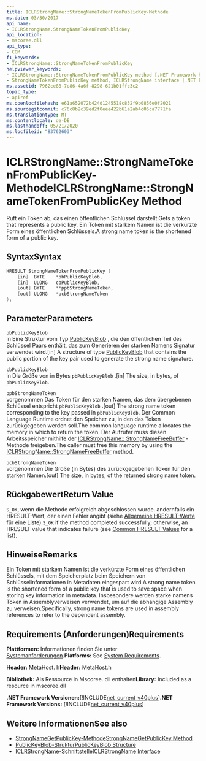 ```yaml
---
title: ICLRStrongName::StrongNameTokenFromPublicKey-Methode
ms.date: 03/30/2017
api_name:
- ICLRStrongName.StrongNameTokenFromPublicKey
api_location:
- mscoree.dll
api_type:
- COM
f1_keywords:
- ICLRStrongName::StrongNameTokenFromPublicKey
helpviewer_keywords:
- ICLRStrongName::StrongNameTokenFromPublicKey method [.NET Framework hosting]
- StrongNameTokenFromPublicKey method, ICLRStrongName interface [.NET Framework hosting]
ms.assetid: 7962ce88-7e86-4a6f-8298-621b01ffc3c2
topic_type:
- apiref
ms.openlocfilehash: e61a652072b424d1245518c832f9b0856e0f2021
ms.sourcegitcommit: c76c8b2c39ed2f0eee422b61a2ab4c05ca7771fa
ms.translationtype: MT
ms.contentlocale: de-DE
ms.lasthandoff: 05/21/2020
ms.locfileid: "83762603"
---
```

# <a name="iclrstrongnamestrongnametokenfrompublickey-method"></a><span data-ttu-id="01e0e-102">ICLRStrongName::StrongNameTokenFromPublicKey-Methode</span><span class="sxs-lookup"><span data-stu-id="01e0e-102">ICLRStrongName::StrongNameTokenFromPublicKey Method</span></span>
<span data-ttu-id="01e0e-103">Ruft ein Token ab, das einen öffentlichen Schlüssel darstellt.</span><span class="sxs-lookup"><span data-stu-id="01e0e-103">Gets a token that represents a public key.</span></span> <span data-ttu-id="01e0e-104">Ein Token mit starkem Namen ist die verkürzte Form eines öffentlichen Schlüssels.</span><span class="sxs-lookup"><span data-stu-id="01e0e-104">A strong name token is the shortened form of a public key.</span></span>  
  
## <a name="syntax"></a><span data-ttu-id="01e0e-105">Syntax</span><span class="sxs-lookup"><span data-stu-id="01e0e-105">Syntax</span></span>  
  
```cpp  
HRESULT StrongNameTokenFromPublicKey (
    [in]  BYTE    *pbPublicKeyBlob,  
    [in]  ULONG   cbPublicKeyBlob,  
    [out] BYTE    **ppbStrongNameToken,  
    [out] ULONG   *pcbStrongNameToken  
);  
```  
  
## <a name="parameters"></a><span data-ttu-id="01e0e-106">Parameter</span><span class="sxs-lookup"><span data-stu-id="01e0e-106">Parameters</span></span>  
 `pbPublicKeyBlob`  
 <span data-ttu-id="01e0e-107">in Eine Struktur vom Typ [PublicKeyBlob](../strong-naming/publickeyblob-structure.md) , die den öffentlichen Teil des Schlüssel Paars enthält, das zum Generieren der starken Namens Signatur verwendet wird.</span><span class="sxs-lookup"><span data-stu-id="01e0e-107">[in] A structure of type [PublicKeyBlob](../strong-naming/publickeyblob-structure.md) that contains the public portion of the key pair used to generate the strong name signature.</span></span>  
  
 `cbPublicKeyBlob`  
 <span data-ttu-id="01e0e-108">in Die Größe von in Bytes `pbPublicKeyBlob` .</span><span class="sxs-lookup"><span data-stu-id="01e0e-108">[in] The size, in bytes, of `pbPublicKeyBlob`.</span></span>  
  
 `ppbStrongNameToken`  
 <span data-ttu-id="01e0e-109">vorgenommen Das Token für den starken Namen, das dem übergebenen Schlüssel entspricht `pbPublicKeyBlob` .</span><span class="sxs-lookup"><span data-stu-id="01e0e-109">[out] The strong name token corresponding to the key passed in `pbPublicKeyBlob`.</span></span> <span data-ttu-id="01e0e-110">Der Common Language Runtime ordnet den Speicher zu, in den das Token zurückgegeben werden soll.</span><span class="sxs-lookup"><span data-stu-id="01e0e-110">The common language runtime allocates the memory in which to return the token.</span></span> <span data-ttu-id="01e0e-111">Der Aufrufer muss diesen Arbeitsspeicher mithilfe der [ICLRStrongName:: StrongNameFreeBuffer](iclrstrongname-strongnamefreebuffer-method.md) -Methode freigeben.</span><span class="sxs-lookup"><span data-stu-id="01e0e-111">The caller must free this memory by using the [ICLRStrongName::StrongNameFreeBuffer](iclrstrongname-strongnamefreebuffer-method.md) method.</span></span>  
  
 `pcbStrongNameToken`  
 <span data-ttu-id="01e0e-112">vorgenommen Die Größe (in Bytes) des zurückgegebenen Token für den starken Namen.</span><span class="sxs-lookup"><span data-stu-id="01e0e-112">[out] The size, in bytes, of the returned strong name token.</span></span>  
  
## <a name="return-value"></a><span data-ttu-id="01e0e-113">Rückgabewert</span><span class="sxs-lookup"><span data-stu-id="01e0e-113">Return Value</span></span>  
 <span data-ttu-id="01e0e-114">`S_OK`, wenn die Methode erfolgreich abgeschlossen wurde. andernfalls ein HRESULT-Wert, der einen Fehler angibt (siehe [Allgemeine HRESULT-Werte](/windows/win32/seccrypto/common-hresult-values) für eine Liste).</span><span class="sxs-lookup"><span data-stu-id="01e0e-114">`S_OK` if the method completed successfully; otherwise, an HRESULT value that indicates failure (see [Common HRESULT Values](/windows/win32/seccrypto/common-hresult-values) for a list).</span></span>  
  
## <a name="remarks"></a><span data-ttu-id="01e0e-115">Hinweise</span><span class="sxs-lookup"><span data-stu-id="01e0e-115">Remarks</span></span>  
 <span data-ttu-id="01e0e-116">Ein Token mit starkem Namen ist die verkürzte Form eines öffentlichen Schlüssels, mit dem Speicherplatz beim Speichern von Schlüsselinformationen in Metadaten eingespart wird.</span><span class="sxs-lookup"><span data-stu-id="01e0e-116">A strong name token is the shortened form of a public key that is used to save space when storing key information in metadata.</span></span> <span data-ttu-id="01e0e-117">Insbesondere werden starke namens Token in Assemblyverweisen verwendet, um auf die abhängige Assembly zu verweisen.</span><span class="sxs-lookup"><span data-stu-id="01e0e-117">Specifically, strong name tokens are used in assembly references to refer to the dependent assembly.</span></span>  
  
## <a name="requirements"></a><span data-ttu-id="01e0e-118">Requirements (Anforderungen)</span><span class="sxs-lookup"><span data-stu-id="01e0e-118">Requirements</span></span>  
 <span data-ttu-id="01e0e-119">**Plattformen:** Informationen finden Sie unter [Systemanforderungen](../../get-started/system-requirements.md).</span><span class="sxs-lookup"><span data-stu-id="01e0e-119">**Platforms:** See [System Requirements](../../get-started/system-requirements.md).</span></span>  
  
 <span data-ttu-id="01e0e-120">**Header:** MetaHost. h</span><span class="sxs-lookup"><span data-stu-id="01e0e-120">**Header:** MetaHost.h</span></span>  
  
 <span data-ttu-id="01e0e-121">**Bibliothek:** Als Ressource in Mscoree. dll enthalten</span><span class="sxs-lookup"><span data-stu-id="01e0e-121">**Library:** Included as a resource in mscoree.dll</span></span>  
  
 <span data-ttu-id="01e0e-122">**.NET Framework Versionen:**[!INCLUDE[net_current_v40plus](../../../../includes/net-current-v40plus-md.md)]</span><span class="sxs-lookup"><span data-stu-id="01e0e-122">**.NET Framework Versions:** [!INCLUDE[net_current_v40plus](../../../../includes/net-current-v40plus-md.md)]</span></span>  
  
## <a name="see-also"></a><span data-ttu-id="01e0e-123">Weitere Informationen</span><span class="sxs-lookup"><span data-stu-id="01e0e-123">See also</span></span>

- [<span data-ttu-id="01e0e-124">StrongNameGetPublicKey-Methode</span><span class="sxs-lookup"><span data-stu-id="01e0e-124">StrongNameGetPublicKey Method</span></span>](iclrstrongname-strongnamegetpublickey-method.md)
- [<span data-ttu-id="01e0e-125">PublicKeyBlob-Struktur</span><span class="sxs-lookup"><span data-stu-id="01e0e-125">PublicKeyBlob Structure</span></span>](../strong-naming/publickeyblob-structure.md)
- [<span data-ttu-id="01e0e-126">ICLRStrongName-Schnittstelle</span><span class="sxs-lookup"><span data-stu-id="01e0e-126">ICLRStrongName Interface</span></span>](iclrstrongname-interface.md)
